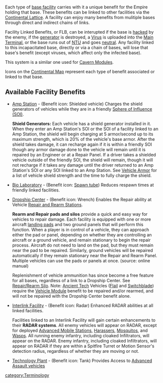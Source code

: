 Each type of [base facility](Facilities.md) carries with it a
unique benefit for the Empire holding that base. These benefits can be
linked to other facilities via the [Continental
Lattice](Lattice.md). A facility can enjoy many benefits from
mulitiple bases through direct and indirect chains of links.

Facility Linked Benefits, or FLB, can be interupted if the base is
[hacked](Capturing_Bases.md) by the enemy, if the
[generator](Generator.md) is destroyed, a
[Virus](Virus.md) is uploaded into the [Main
Terminal](Main_Terminal.md), or the base runs out of
[NTU](NTU.md) and goes [neutral](Neutral.md). Any
facility linked to this incapacitated base, directly or via a chain of
bases, will lose that base's benefit (except viruses, which affect only
the infected base).

This system is a similar one used for [Cavern
Modules](Modules.md).

Icons on the [Continental Map](Continental_Map.md) represent
each type of benefit associated or linked to that base.

## Available Facility Benefits

- [Amp Station](Amp_Station.md) - (Benefit icon: Shielded
  vehicle) Charges the shield generators of vehicles while they are in
  a friendly [Sphere of Influence (SOI)](Sphere_of_Influence.md).

  **Shield Generators:** Each vehicle has a shield generator installed
  in it. When they enter an Amp Station's SOI or the SOI of a facility
  linked to an Amp Station, the shield will begin charging at 5
  armor/second up to its maximum strength, which is 20% of the
  vehicle's base armor. After the shield takes damage, it can recharge
  again if it is within a friendly SOI though any armor damage done to
  the vehicle will remain until it is repaired by an Engineer or at a
  Repair Panel. If a driver takes a shielded vehicle outside of the
  friendly SOI, the shield will remain, though it will not recharge if
  it takes any damage until the driver returned to an Amp Station's
  SOI or any SOI linked to an Amp Station. See [Vehicle
  Armor](Vehicle_Armor.md) for a list of vehicle shield
  strength and the time to fully charge the shield.

<!-- -->

- [Bio Laboratory](Bio_Laboratory.md) - (Benefit icon: [Spawn
  tube](Spawn_tube.md)) Reduces respawn times at friendly
  linked facilities.

<!-- -->

- [Dropship Center](Dropship_Center.md) - (Benefit icon:
  Wrench) Enables the Repair ability at Vehicle [Repair and Rearm
  Stations](Repair_Rearm_Silo.md).

  **Rearm and Repair pads and silos** provide a quick and easy way for
  vehicles to repair damage. Each facility is equipped with one or
  more aircraft [landing pads](Landing_Pad.md) and two ground
  panels that will perform this function. When a player is in control
  of a vehicle, they can approach either the pad or panel, depending
  on whether they are controlling an aircraft or a ground vehicle, and
  remain stationary to begin the repair process. Aircraft do not need
  to land on the pad, but they must remain near the pad to be
  repaired. Similarly, ground vehicles will be repaired automatically
  if they remain stationary near the Repair and Rearm Panel. Multiple
  vehicles can use the pads or panels at once. (source: online
  manual)

  Replenishment of vehicle ammunition has since become a free feature
  for all bases, regardless of a link to a Dropship Center. See
  [Repair/Rearm Silo](Repair_Rearm_Silo.md).
  Note: [Ancient Tech](Ancient_Technology.md) Vehicles
  ([Flail](Flail.md) and
  [Switchblade](Switchblade.md)) require the [Vehicle
  Module](Vehicle_Module.md) benefit to be repaired and/or
  rearmed, and will not be repaired with the Dropship Center benefit
  alone.

<!-- -->

- [Interlink Facility](Interlink.md) - (Benefit icon:
  Radar) Enhanced RADAR abilities at all linked facilities.

  Facilities linked to an Interlink Facility will gain certain
  enhancements to their **RADAR systems**. All enemy vehicles will
  appear on RADAR, except for deployed [Advanced Mobile
  Stations](Advanced_Mobile_Station.md),
  [Harassers](Harasser.md), [Mosquitos](Mosquito.md),
  and [Wasps](Wasp.md). All running enemy infantry, including
  cloaked Infiltrators, will appear on the RADAR. Enemy infantry,
  including cloaked Infiltrators, will appear on RADAR if they are
  within a Spitfire Turret or Motion Sensor's detection radius,
  regardless of whether they are moving or not.

<!-- -->

- [Technology Plant](Technology_Plant.md) - (Benefit icon:
  Tank) Provides Access to [Advanced Assault
  vehicles](Advanced_Assault_vehicles.md)

[category:Terminology](category:Terminology.md)
